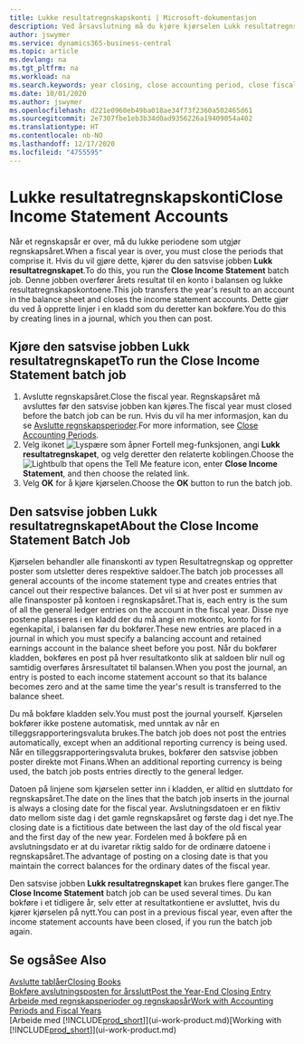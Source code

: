 ```yaml
---
title: Lukke resultatregnskapskonti | Microsoft-dokumentasjon
description: Ved årsavslutning må du kjøre kjørselen Lukk resultatregnskapet for å lukke regnskapsperiodene som utgjør regnskapsåret.
author: jswymer
ms.service: dynamics365-business-central
ms.topic: article
ms.devlang: na
ms.tgt_pltfrm: na
ms.workload: na
ms.search.keywords: year closing, close accounting period, close fiscal year, bank account detailed trial balance
ms.date: 10/01/2020
ms.author: jswymer
ms.openlocfilehash: d221e0960eb49ba018ae34f73f2360a502465d61
ms.sourcegitcommit: 2e7307fbe1eb3b34d0ad9356226a19409054a402
ms.translationtype: HT
ms.contentlocale: nb-NO
ms.lasthandoff: 12/17/2020
ms.locfileid: "4755595"
---
```

# <a name="close-income-statement-accounts"></a><span data-ttu-id="f6324-103">Lukke resultatregnskapskonti</span><span class="sxs-lookup"><span data-stu-id="f6324-103">Close Income Statement Accounts</span></span>
<span data-ttu-id="f6324-104">Når et regnskapsår er over, må du lukke periodene som utgjør regnskapsåret.</span><span class="sxs-lookup"><span data-stu-id="f6324-104">When a fiscal year is over, you must close the periods that comprise it.</span></span> <span data-ttu-id="f6324-105">Hvis du vil gjøre dette, kjører du den satsvise jobben **Lukk resultatregnskapet**.</span><span class="sxs-lookup"><span data-stu-id="f6324-105">To do this, you run the **Close Income Statement** batch job.</span></span> <span data-ttu-id="f6324-106">Denne jobben overfører årets resultat til en konto i balansen og lukke resultatregnskapskontoene.</span><span class="sxs-lookup"><span data-stu-id="f6324-106">This job transfers the year's result to an account in the balance sheet and closes the income statement accounts.</span></span> <span data-ttu-id="f6324-107">Dette gjør du ved å opprette linjer i en kladd som du deretter kan bokføre.</span><span class="sxs-lookup"><span data-stu-id="f6324-107">You do this by creating lines in a journal, which you then can post.</span></span>

## <a name="to-run-the-close-income-statement-batch-job"></a><span data-ttu-id="f6324-108">Kjøre den satsvise jobben Lukk resultatregnskapet</span><span class="sxs-lookup"><span data-stu-id="f6324-108">To run the Close Income Statement batch job</span></span>
1. <span data-ttu-id="f6324-109">Avslutte regnskapsåret.</span><span class="sxs-lookup"><span data-stu-id="f6324-109">Close the fiscal year.</span></span> <span data-ttu-id="f6324-110">Regnskapsåret må avsluttes før den satsvise jobben kan kjøres.</span><span class="sxs-lookup"><span data-stu-id="f6324-110">The fiscal year must closed before the batch job can be run.</span></span> <span data-ttu-id="f6324-111">Hvis du vil ha mer informasjon, kan du se [Avslutte regnskapsperioder](year-close-account-periods.md).</span><span class="sxs-lookup"><span data-stu-id="f6324-111">For more information, see [Close Accounting Periods](year-close-account-periods.md).</span></span>
2. <span data-ttu-id="f6324-112">Velg ikonet ![Lyspære som åpner Fortell meg-funksjonen](media/ui-search/search_small.png "Fortell hva du vil gjøre"), angi **Lukk resultatregnskapet**, og velg deretter den relaterte koblingen.</span><span class="sxs-lookup"><span data-stu-id="f6324-112">Choose the ![Lightbulb that opens the Tell Me feature](media/ui-search/search_small.png "Tell me what you want to do") icon, enter **Close Income Statement**, and then choose the related link.</span></span>
3. <span data-ttu-id="f6324-113">Velg **OK** for å kjøre kjørselen.</span><span class="sxs-lookup"><span data-stu-id="f6324-113">Choose the **OK** button to run the batch job.</span></span>

## <a name="about-the-close-income-statement-batch-job"></a><span data-ttu-id="f6324-114">Den satsvise jobben Lukk resultatregnskapet</span><span class="sxs-lookup"><span data-stu-id="f6324-114">About the Close Income Statement Batch Job</span></span>
<span data-ttu-id="f6324-115">Kjørselen behandler alle finanskonti av typen Resultatregnskap og oppretter poster som utsletter deres respektive saldoer.</span><span class="sxs-lookup"><span data-stu-id="f6324-115">The batch job processes all general accounts of the income statement type and creates entries that cancel out their respective balances.</span></span> <span data-ttu-id="f6324-116">Det vil si at hver post er summen av alle finansposter på kontoen i regnskapsåret.</span><span class="sxs-lookup"><span data-stu-id="f6324-116">That is, each entry is the sum of all the general ledger entries on the account in the fiscal year.</span></span> <span data-ttu-id="f6324-117">Disse nye postene plasseres i en kladd der du må angi en motkonto, konto for fri egenkapital, i balansen før du bokfører.</span><span class="sxs-lookup"><span data-stu-id="f6324-117">These new entries are placed in a journal in which you must specify a balancing account and retained earnings account in the balance sheet before you post.</span></span> <span data-ttu-id="f6324-118">Når du bokfører kladden, bokføres en post på hver resultatkonto slik at saldoen blir null og samtidig overføres årsresultatet til balansen.</span><span class="sxs-lookup"><span data-stu-id="f6324-118">When you post the journal, an entry is posted to each income statement account so that its balance becomes zero and at the same time the year's result is transferred to the balance sheet.</span></span>

<span data-ttu-id="f6324-119">Du må bokføre kladden selv.</span><span class="sxs-lookup"><span data-stu-id="f6324-119">You must post the journal yourself.</span></span> <span data-ttu-id="f6324-120">Kjørselen bokfører ikke postene automatisk, med unntak av når en tilleggsrapporteringsvaluta brukes.</span><span class="sxs-lookup"><span data-stu-id="f6324-120">The batch job does not post the entries automatically, except when an additional reporting currency is being used.</span></span> <span data-ttu-id="f6324-121">Når en tilleggsrapporteringsvaluta brukes, bokfører den satsvise jobben poster direkte mot Finans.</span><span class="sxs-lookup"><span data-stu-id="f6324-121">When an additional reporting currency is being used, the batch job posts entries directly to the general ledger.</span></span>

<span data-ttu-id="f6324-122">Datoen på linjene som kjørselen setter inn i kladden, er alltid en sluttdato for regnskapsåret.</span><span class="sxs-lookup"><span data-stu-id="f6324-122">The date on the lines that the batch job inserts in the journal is always a closing date for the fiscal year.</span></span> <span data-ttu-id="f6324-123">Avslutningsdatoen er en fiktiv dato mellom siste dag i det gamle regnskapsåret og første dag i det nye.</span><span class="sxs-lookup"><span data-stu-id="f6324-123">The closing date is a fictitious date between the last day of the old fiscal year and the first day of the new year.</span></span> <span data-ttu-id="f6324-124">Fordelen med å bokføre på en avslutningsdato er at du ivaretar riktig saldo for de ordinære datoene i regnskapsåret.</span><span class="sxs-lookup"><span data-stu-id="f6324-124">The advantage of posting on a closing date is that you maintain the correct balances for the ordinary dates of the fiscal year.</span></span>

<span data-ttu-id="f6324-125">Den satsvise jobben **Lukk resultatregnskapet** kan brukes flere ganger.</span><span class="sxs-lookup"><span data-stu-id="f6324-125">The **Close Income Statement** batch job can be used several times.</span></span> <span data-ttu-id="f6324-126">Du kan bokføre i et tidligere år, selv etter at resultatkontiene er avsluttet, hvis du kjører kjørselen på nytt.</span><span class="sxs-lookup"><span data-stu-id="f6324-126">You can post in a previous fiscal year, even after the income statement accounts have been closed, if you run the batch job again.</span></span>

## <a name="see-also"></a><span data-ttu-id="f6324-127">Se også</span><span class="sxs-lookup"><span data-stu-id="f6324-127">See Also</span></span>

[<span data-ttu-id="f6324-128">Avslutte tablåer</span><span class="sxs-lookup"><span data-stu-id="f6324-128">Closing Books</span></span>](year-close-books.md)  
[<span data-ttu-id="f6324-129">Bokføre avslutningsposten for årsslutt</span><span class="sxs-lookup"><span data-stu-id="f6324-129">Post the Year-End Closing Entry</span></span>](year-how-post-year-end-close-entry.md)  
[<span data-ttu-id="f6324-130">Arbeide med regnskapsperioder og regnskapsår</span><span class="sxs-lookup"><span data-stu-id="f6324-130">Work with Accounting Periods and Fiscal Years</span></span>](finance-accounting-periods-and-fiscal-years.md)  
<span data-ttu-id="f6324-131">[Arbeide med [!INCLUDE[prod_short](includes/prod_short.md)]](ui-work-product.md)</span><span class="sxs-lookup"><span data-stu-id="f6324-131">[Working with [!INCLUDE[prod_short](includes/prod_short.md)]](ui-work-product.md)</span></span>
